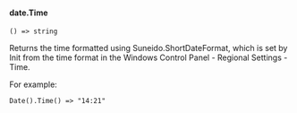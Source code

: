 #### date.Time

``` suneido
() => string
```

Returns the time formatted using Suneido.ShortDateFormat, which is set by Init from the time format in the Windows Control Panel - Regional Settings - Time.

For example:

``` suneido
Date().Time() => "14:21"
```